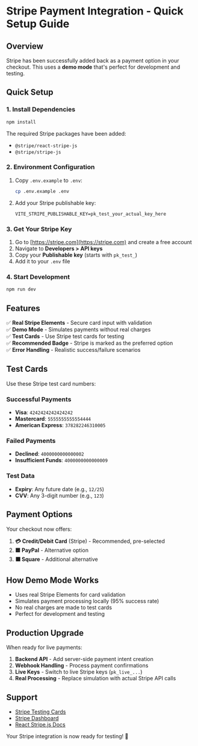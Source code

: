 # Stripe Payment Integration - Quick Setup Guide

## Overview

Stripe has been successfully added back as a payment option in your checkout. This uses a **demo mode** that's perfect for development and testing.

## Quick Setup

### 1. Install Dependencies

```bash
npm install
```

The required Stripe packages have been added:
- `@stripe/react-stripe-js`
- `@stripe/stripe-js`

### 2. Environment Configuration

1. Copy `.env.example` to `.env`:
   ```bash
   cp .env.example .env
   ```

2. Add your Stripe publishable key:
   ```env
   VITE_STRIPE_PUBLISHABLE_KEY=pk_test_your_actual_key_here
   ```

### 3. Get Your Stripe Key

1. Go to [https://stripe.com](https://stripe.com) and create a free account
2. Navigate to **Developers > API keys** 
3. Copy your **Publishable key** (starts with `pk_test_`)
4. Add it to your `.env` file

### 4. Start Development

```bash
npm run dev
```

## Features

✅ **Real Stripe Elements** - Secure card input with validation  
✅ **Demo Mode** - Simulates payments without real charges  
✅ **Test Cards** - Use Stripe test cards for testing  
✅ **Recommended Badge** - Stripe is marked as the preferred option  
✅ **Error Handling** - Realistic success/failure scenarios  

## Test Cards

Use these Stripe test card numbers:

### Successful Payments
- **Visa**: `4242424242424242`
- **Mastercard**: `5555555555554444`
- **American Express**: `378282246310005`

### Failed Payments
- **Declined**: `4000000000000002`
- **Insufficient Funds**: `4000000000000009`

### Test Data
- **Expiry**: Any future date (e.g., `12/25`)
- **CVV**: Any 3-digit number (e.g., `123`)

## Payment Options

Your checkout now offers:

1. **💳 Credit/Debit Card** (Stripe) - Recommended, pre-selected
2. **🟦 PayPal** - Alternative option
3. **⬛ Square** - Additional alternative

## How Demo Mode Works

- Uses real Stripe Elements for card validation
- Simulates payment processing locally (95% success rate)
- No real charges are made to test cards
- Perfect for development and testing

## Production Upgrade

When ready for live payments:

1. **Backend API** - Add server-side payment intent creation
2. **Webhook Handling** - Process payment confirmations
3. **Live Keys** - Switch to live Stripe keys (`pk_live_...`)
4. **Real Processing** - Replace simulation with actual Stripe API calls

## Support

- [Stripe Testing Cards](https://stripe.com/docs/testing#cards)
- [Stripe Dashboard](https://dashboard.stripe.com/)
- [React Stripe.js Docs](https://stripe.com/docs/stripe-js/react)

Your Stripe integration is now ready for testing! 🎉
